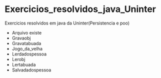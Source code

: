 # Exercicios_resolvidos_java_Uninter
Exercicios resolvidos em java da Uninter(Persistencia e poo)
- Arquivo existe
- Gravaobj
- Gravatabuada
- Jogo_da_velha
- Lerdadospessoa
- Lerobj
- Lertabuada
- Salvadadospessoa
